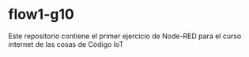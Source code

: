 # flow1-g10
Este repositorio contiene el primer ejercicio de Node-RED para el curso internet de las cosas de Código IoT

